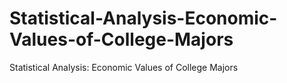 # Statistical-Analysis-Economic-Values-of-College-Majors
Statistical Analysis: Economic Values of College Majors
